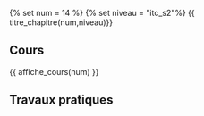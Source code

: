 {% set num = 14 %}
{% set niveau = "itc_s2"%}
{{ titre_chapitre(num,niveau)}}


## Cours

{{ affiche_cours(num) }}

## Travaux pratiques

